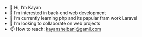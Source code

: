 - 👋 Hi, I’m Kayan
- 👀 I’m interested in back-end web development
- 🌱 I’m currently learning php and its papular fram work Laravel
- 💞️ I’m looking to collaborate on web projects
- 📫 How to reach: kayansheibani@gamil.com

<!---
Kayannnn/Kayannnn is a ✨ special ✨ repository because its `README.md` (this file) appears on your GitHub profile.
You can click the Preview link to take a look at your changes.
--->
